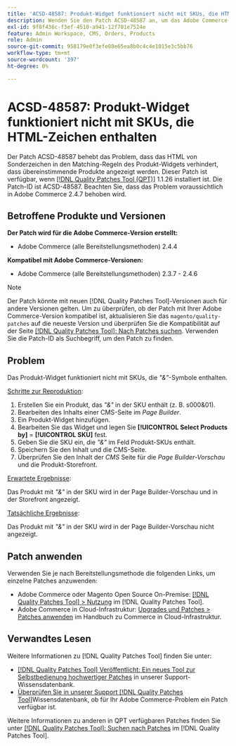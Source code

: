 ```yaml
---
title: 'ACSD-48587: Produkt-Widget funktioniert nicht mit SKUs, die HTML-Zeichen enthalten'
description: Wenden Sie den Patch ACSD-48587 an, um das Adobe Commerce-Problem zu beheben, bei dem das HTML von Sonderzeichen in den Übereinstimmungsregeln für Produkte verhindert, dass übereinstimmende Produkte angezeigt werden.
exl-id: 9f8f436c-f3ef-4510-a941-12f701e7524e
feature: Admin Workspace, CMS, Orders, Products
role: Admin
source-git-commit: 958179e0f3efe08e65ea8b0c4c4e1015e3c5bb76
workflow-type: tm+mt
source-wordcount: '397'
ht-degree: 0%

---
```


# ACSD-48587: Produkt-Widget funktioniert nicht mit SKUs, die HTML-Zeichen enthalten

Der Patch ACSD-48587 behebt das Problem, dass das HTML von Sonderzeichen in den Matching-Regeln des Produkt-Widgets verhindert, dass übereinstimmende Produkte angezeigt werden. Dieser Patch ist verfügbar, wenn [[!DNL Quality Patches Tool (QPT)]](/help/announcements/adobe-commerce-announcements/magento-quality-patches-released-new-tool-to-self-serve-quality-patches.md) 1.1.26 installiert ist. Die Patch-ID ist ACSD-48587. Beachten Sie, dass das Problem voraussichtlich in Adobe Commerce 2.4.7 behoben wird.

## Betroffene Produkte und Versionen

**Der Patch wird für die Adobe Commerce-Version erstellt:**

* Adobe Commerce (alle Bereitstellungsmethoden) 2.4.4

**Kompatibel mit Adobe Commerce-Versionen:**

* Adobe Commerce (alle Bereitstellungsmethoden) 2.3.7 - 2.4.6

>[!NOTE]
>
>Der Patch könnte mit neuen [!DNL Quality Patches Tool]-Versionen auch für andere Versionen gelten. Um zu überprüfen, ob der Patch mit Ihrer Adobe Commerce-Version kompatibel ist, aktualisieren Sie das `magento/quality-patches` auf die neueste Version und überprüfen Sie die Kompatibilität auf der Seite [[!DNL Quality Patches Tool]: Nach Patches suchen](https://experienceleague.adobe.com/tools/commerce-quality-patches/index.html?lang=de). Verwenden Sie die Patch-ID als Suchbegriff, um den Patch zu finden.

## Problem

Das Produkt-Widget funktioniert nicht mit SKUs, die *&quot;&amp;&quot;*-Symbole enthalten.

<u>Schritte zur Reproduktion</u>:

1. Erstellen Sie ein Produkt, das *&quot;&amp;&quot;* in der SKU enthält (z. B. s000&amp;01).
1. Bearbeiten des Inhalts einer CMS-Seite im *Page Builder*.
1. Ein Produkt-Widget hinzufügen.
1. Bearbeiten Sie das Widget und legen Sie **[!UICONTROL Select Products by]** = **[!UICONTROL SKU]** fest.
1. Geben Sie die SKU ein, die *&quot;&amp;&quot;* im Feld Produkt-SKUs enthält.
1. Speichern Sie den Inhalt und die CMS-Seite.
1. Überprüfen Sie den Inhalt der *CMS* Seite für die *Page Builder-Vorschau* und die Produkt-Storefront.

<u>Erwartete Ergebnisse</u>:

Das Produkt mit *&quot;&amp;&quot;* in der SKU wird in der Page Builder-Vorschau und in der Storefront angezeigt.

<u>Tatsächliche Ergebnisse</u>:

Das Produkt mit *&quot;&amp;&quot;* in der SKU wird in der Page Builder-Vorschau nicht angezeigt.

## Patch anwenden

Verwenden Sie je nach Bereitstellungsmethode die folgenden Links, um einzelne Patches anzuwenden:

* Adobe Commerce oder Magento Open Source On-Premise: [[!DNL Quality Patches Tool] > Nutzung](https://experienceleague.adobe.com/docs/commerce-operations/tools/quality-patches-tool/usage.html?lang=de) im [!DNL Quality Patches Tool].
* Adobe Commerce in Cloud-Infrastruktur: [Upgrades und Patches > Patches anwenden](https://experienceleague.adobe.com/docs/commerce-cloud-service/user-guide/develop/upgrade/apply-patches.html?lang=de) im Handbuch zu Commerce in Cloud-Infrastruktur.

## Verwandtes Lesen

Weitere Informationen zu [!DNL Quality Patches Tool] finden Sie unter:

* [[!DNL Quality Patches Tool] Veröffentlicht: Ein neues Tool zur Selbstbedienung hochwertiger Patches](/help/announcements/adobe-commerce-announcements/magento-quality-patches-released-new-tool-to-self-serve-quality-patches.md) in unserer Support-Wissensdatenbank.
* [Überprüfen Sie in unserer Support [!DNL Quality Patches Tool]](/help/support-tools/patches-available-in-qpt-tool/check-patch-for-magento-issue-with-magento-quality-patches.md)Wissensdatenbank, ob für Ihr Adobe Commerce-Problem ein Patch verfügbar ist.

Weitere Informationen zu anderen in QPT verfügbaren Patches finden Sie unter [[!DNL Quality Patches Tool]: Suchen nach Patches](https://experienceleague.adobe.com/tools/commerce-quality-patches/index.html?lang=de) im [!DNL Quality Patches Tool].
